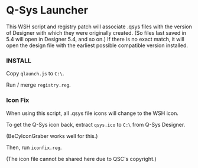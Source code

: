 # Q-Sys Launcher
This WSH script and registry patch will associate .qsys files with the version of Designer with which they were originally created.
(So files last saved in 5.4 will open in Designer 5.4, and so on.)
If there is no exact match, it will open the design file with the earliest possible compatible version installed.

### INSTALL

Copy `qlaunch.js` to `C:\`.

Run / merge `registry.reg`.




### Icon Fix
When using this script, all .qsys file icons will change to the WSH icon.

To get the Q-Sys icon back, extract `qsys.ico` to `C:\` from Q-Sys Designer.

(BeCyIconGraber works well for this.)

Then, run `iconfix.reg`.

(The icon file cannot be shared here due to QSC's copyright.)
